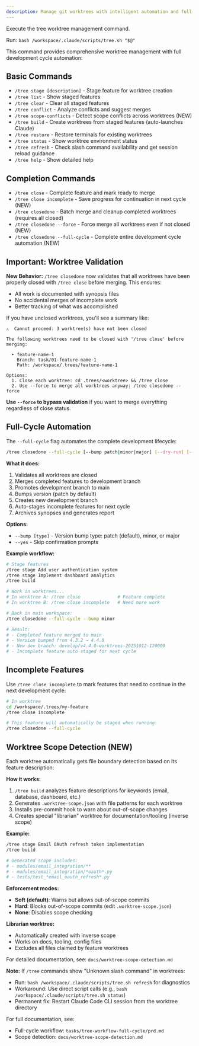 ```yaml
---
description: Manage git worktrees with intelligent automation and full-cycle development workflows
---
```


Execute the tree worktree management command.

Run: `bash /workspace/.claude/scripts/tree.sh "$@"`

This command provides comprehensive worktree management with full development cycle automation:

## Basic Commands
- `/tree stage [description]` - Stage feature for worktree creation
- `/tree list` - Show staged features
- `/tree clear` - Clear all staged features
- `/tree conflict` - Analyze conflicts and suggest merges
- `/tree scope-conflicts` - Detect scope conflicts across worktrees (NEW)
- `/tree build` - Create worktrees from staged features (auto-launches Claude)
- `/tree restore` - Restore terminals for existing worktrees
- `/tree status` - Show worktree environment status
- `/tree refresh` - Check slash command availability and get session reload guidance
- `/tree help` - Show detailed help

## Completion Commands
- `/tree close` - Complete feature and mark ready to merge
- `/tree close incomplete` - Save progress for continuation in next cycle (NEW)
- `/tree closedone` - Batch merge and cleanup completed worktrees (requires all closed)
- `/tree closedone --force` - Force merge all worktrees even if not closed (NEW)
- `/tree closedone --full-cycle` - Complete entire development cycle automation (NEW)

## Important: Worktree Validation

**New Behavior:** `/tree closedone` now validates that all worktrees have been properly closed with `/tree close` before merging. This ensures:
- All work is documented with synopsis files
- No accidental merges of incomplete work
- Better tracking of what was accomplished

If you have unclosed worktrees, you'll see a summary like:
```
⚠️  Cannot proceed: 3 worktree(s) have not been closed

The following worktrees need to be closed with '/tree close' before merging:

  • feature-name-1
    Branch: task/01-feature-name-1
    Path: /workspace/.trees/feature-name-1

Options:
  1. Close each worktree: cd .trees/<worktree> && /tree close
  2. Use --force to merge all worktrees anyway: /tree closedone --force
```

**Use `--force` to bypass validation** if you want to merge everything regardless of close status.

## Full-Cycle Automation

The `--full-cycle` flag automates the complete development lifecycle:

```bash
/tree closedone --full-cycle [--bump patch|minor|major] [--dry-run] [--yes]
```

**What it does:**
1. Validates all worktrees are closed
2. Merges completed features to development branch
3. Promotes development branch to main
4. Bumps version (patch by default)
5. Creates new development branch
6. Auto-stages incomplete features for next cycle
7. Archives synopses and generates report

**Options:**
- `--bump [type]` - Version bump type: patch (default), minor, or major
- `--yes` - Skip confirmation prompts

**Example workflow:**
```bash
# Stage features
/tree stage Add user authentication system
/tree stage Implement dashboard analytics
/tree build

# Work in worktrees...
# In worktree A: /tree close              # Feature complete
# In worktree B: /tree close incomplete   # Need more work

# Back in main workspace:
/tree closedone --full-cycle --bump minor

# Result:
# - Completed feature merged to main
# - Version bumped from 4.3.2 → 4.4.0
# - New dev branch: develop/v4.4.0-worktrees-20251012-120000
# - Incomplete feature auto-staged for next cycle
```

## Incomplete Features

Use `/tree close incomplete` to mark features that need to continue in the next development cycle:

```bash
# In worktree
cd /workspace/.trees/my-feature
/tree close incomplete

# This feature will automatically be staged when running:
/tree closedone --full-cycle
```

## Worktree Scope Detection (NEW)

Each worktree automatically gets file boundary detection based on its feature description:

**How it works:**
1. `/tree build` analyzes feature descriptions for keywords (email, database, dashboard, etc.)
2. Generates `.worktree-scope.json` with file patterns for each worktree
3. Installs pre-commit hook to warn about out-of-scope changes
4. Creates special "librarian" worktree for documentation/tooling (inverse scope)

**Example:**
```bash
/tree stage Email OAuth refresh token implementation
/tree build

# Generated scope includes:
# - modules/email_integration/**
# - modules/email_integration/*oauth*.py
# - tests/test_*email_oauth_refresh*.py
```

**Enforcement modes:**
- **Soft (default)**: Warns but allows out-of-scope commits
- **Hard**: Blocks out-of-scope commits (edit `.worktree-scope.json`)
- **None**: Disables scope checking

**Librarian worktree:**
- Automatically created with inverse scope
- Works on docs, tooling, config files
- Excludes all files claimed by feature worktrees

For detailed documentation, see: `docs/worktree-scope-detection.md`

**Note:** If `/tree` commands show "Unknown slash command" in worktrees:
- Run: `bash /workspace/.claude/scripts/tree.sh refresh` for diagnostics
- Workaround: Use direct script calls (e.g., `bash /workspace/.claude/scripts/tree.sh status`)
- Permanent fix: Restart Claude Code CLI session from the worktree directory

For full documentation, see:
- Full-cycle workflow: `tasks/tree-workflow-full-cycle/prd.md`
- Scope detection: `docs/worktree-scope-detection.md`
